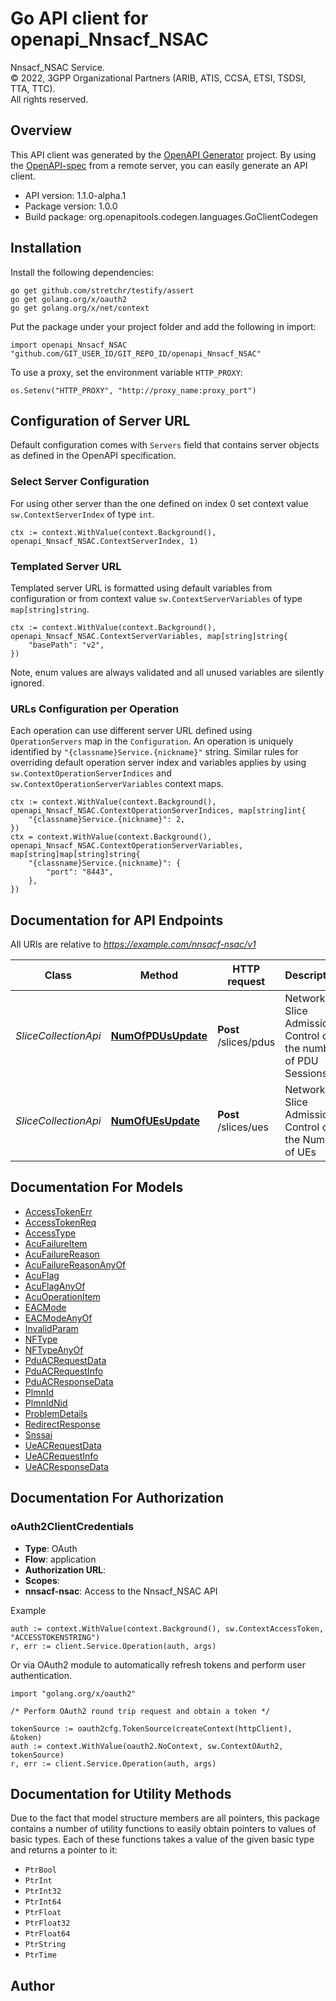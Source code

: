 # Go API client for openapi_Nnsacf_NSAC

Nnsacf_NSAC Service.  
© 2022, 3GPP Organizational Partners (ARIB, ATIS, CCSA, ETSI, TSDSI, TTA, TTC).  
All rights reserved.


## Overview
This API client was generated by the [OpenAPI Generator](https://openapi-generator.tech) project.  By using the [OpenAPI-spec](https://www.openapis.org/) from a remote server, you can easily generate an API client.

- API version: 1.1.0-alpha.1
- Package version: 1.0.0
- Build package: org.openapitools.codegen.languages.GoClientCodegen

## Installation

Install the following dependencies:

```shell
go get github.com/stretchr/testify/assert
go get golang.org/x/oauth2
go get golang.org/x/net/context
```

Put the package under your project folder and add the following in import:

```golang
import openapi_Nnsacf_NSAC "github.com/GIT_USER_ID/GIT_REPO_ID/openapi_Nnsacf_NSAC"
```

To use a proxy, set the environment variable `HTTP_PROXY`:

```golang
os.Setenv("HTTP_PROXY", "http://proxy_name:proxy_port")
```

## Configuration of Server URL

Default configuration comes with `Servers` field that contains server objects as defined in the OpenAPI specification.

### Select Server Configuration

For using other server than the one defined on index 0 set context value `sw.ContextServerIndex` of type `int`.

```golang
ctx := context.WithValue(context.Background(), openapi_Nnsacf_NSAC.ContextServerIndex, 1)
```

### Templated Server URL

Templated server URL is formatted using default variables from configuration or from context value `sw.ContextServerVariables` of type `map[string]string`.

```golang
ctx := context.WithValue(context.Background(), openapi_Nnsacf_NSAC.ContextServerVariables, map[string]string{
	"basePath": "v2",
})
```

Note, enum values are always validated and all unused variables are silently ignored.

### URLs Configuration per Operation

Each operation can use different server URL defined using `OperationServers` map in the `Configuration`.
An operation is uniquely identified by `"{classname}Service.{nickname}"` string.
Similar rules for overriding default operation server index and variables applies by using `sw.ContextOperationServerIndices` and `sw.ContextOperationServerVariables` context maps.

```golang
ctx := context.WithValue(context.Background(), openapi_Nnsacf_NSAC.ContextOperationServerIndices, map[string]int{
	"{classname}Service.{nickname}": 2,
})
ctx = context.WithValue(context.Background(), openapi_Nnsacf_NSAC.ContextOperationServerVariables, map[string]map[string]string{
	"{classname}Service.{nickname}": {
		"port": "8443",
	},
})
```

## Documentation for API Endpoints

All URIs are relative to *https://example.com/nnsacf-nsac/v1*

Class | Method | HTTP request | Description
------------ | ------------- | ------------- | -------------
*SliceCollectionApi* | [**NumOfPDUsUpdate**](docs/SliceCollectionApi.md#numofpdusupdate) | **Post** /slices/pdus | Network Slice Admission Control on the number of PDU Sessions
*SliceCollectionApi* | [**NumOfUEsUpdate**](docs/SliceCollectionApi.md#numofuesupdate) | **Post** /slices/ues | Network Slice Admission Control on the Number of UEs


## Documentation For Models

 - [AccessTokenErr](docs/AccessTokenErr.md)
 - [AccessTokenReq](docs/AccessTokenReq.md)
 - [AccessType](docs/AccessType.md)
 - [AcuFailureItem](docs/AcuFailureItem.md)
 - [AcuFailureReason](docs/AcuFailureReason.md)
 - [AcuFailureReasonAnyOf](docs/AcuFailureReasonAnyOf.md)
 - [AcuFlag](docs/AcuFlag.md)
 - [AcuFlagAnyOf](docs/AcuFlagAnyOf.md)
 - [AcuOperationItem](docs/AcuOperationItem.md)
 - [EACMode](docs/EACMode.md)
 - [EACModeAnyOf](docs/EACModeAnyOf.md)
 - [InvalidParam](docs/InvalidParam.md)
 - [NFType](docs/NFType.md)
 - [NFTypeAnyOf](docs/NFTypeAnyOf.md)
 - [PduACRequestData](docs/PduACRequestData.md)
 - [PduACRequestInfo](docs/PduACRequestInfo.md)
 - [PduACResponseData](docs/PduACResponseData.md)
 - [PlmnId](docs/PlmnId.md)
 - [PlmnIdNid](docs/PlmnIdNid.md)
 - [ProblemDetails](docs/ProblemDetails.md)
 - [RedirectResponse](docs/RedirectResponse.md)
 - [Snssai](docs/Snssai.md)
 - [UeACRequestData](docs/UeACRequestData.md)
 - [UeACRequestInfo](docs/UeACRequestInfo.md)
 - [UeACResponseData](docs/UeACResponseData.md)


## Documentation For Authorization



### oAuth2ClientCredentials


- **Type**: OAuth
- **Flow**: application
- **Authorization URL**: 
- **Scopes**: 
 - **nnsacf-nsac**: Access to the Nnsacf_NSAC API

Example

```golang
auth := context.WithValue(context.Background(), sw.ContextAccessToken, "ACCESSTOKENSTRING")
r, err := client.Service.Operation(auth, args)
```

Or via OAuth2 module to automatically refresh tokens and perform user authentication.

```golang
import "golang.org/x/oauth2"

/* Perform OAuth2 round trip request and obtain a token */

tokenSource := oauth2cfg.TokenSource(createContext(httpClient), &token)
auth := context.WithValue(oauth2.NoContext, sw.ContextOAuth2, tokenSource)
r, err := client.Service.Operation(auth, args)
```


## Documentation for Utility Methods

Due to the fact that model structure members are all pointers, this package contains
a number of utility functions to easily obtain pointers to values of basic types.
Each of these functions takes a value of the given basic type and returns a pointer to it:

* `PtrBool`
* `PtrInt`
* `PtrInt32`
* `PtrInt64`
* `PtrFloat`
* `PtrFloat32`
* `PtrFloat64`
* `PtrString`
* `PtrTime`

## Author




